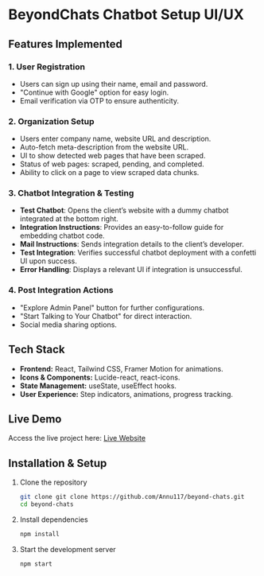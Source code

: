 # BeyondChats Chatbot Setup UI/UX

## Features Implemented
### 1. User Registration
- Users can sign up using their name, email and password.
- "Continue with Google" option for easy login.
- Email verification via OTP to ensure authenticity.

### 2. Organization Setup
- Users enter company name, website URL and description.
- Auto-fetch meta-description from the website URL.
- UI to show detected web pages that have been scraped.
- Status of web pages: scraped, pending, and completed.
- Ability to click on a page to view scraped data chunks.

### 3. Chatbot Integration & Testing
- **Test Chatbot**: Opens the client’s website with a dummy chatbot integrated at the bottom right.
- **Integration Instructions**: Provides an easy-to-follow guide for embedding chatbot code.
- **Mail Instructions**: Sends integration details to the client’s developer.
- **Test Integration**: Verifies successful chatbot deployment with a confetti UI upon success.
- **Error Handling**: Displays a relevant UI if integration is unsuccessful.

### 4. Post Integration Actions
- "Explore Admin Panel" button for further configurations.
- "Start Talking to Your Chatbot" for direct interaction.
- Social media sharing options.

## Tech Stack
- **Frontend:** React, Tailwind CSS, Framer Motion for animations.
- **Icons & Components:** Lucide-react, react-icons.
- **State Management:** useState, useEffect hooks.
- **User Experience:** Step indicators, animations, progress tracking.

## Live Demo
Access the live project here: [Live Website](https://beyond-chats-beta.vercel.app/)

## Installation & Setup
1. Clone the repository
   ```sh
   git clone git clone https://github.com/Annu117/beyond-chats.git
   cd beyond-chats
   ```
2. Install dependencies
   ```sh
   npm install
   ```
3. Start the development server
   ```sh
   npm start
   ```


